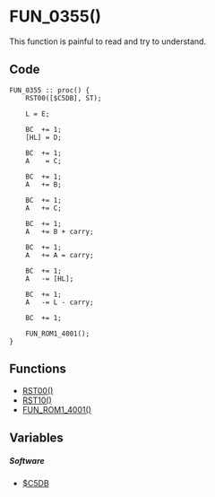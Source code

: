 # FUN_0355()
This function is painful to read and try to understand.
## Code
```
FUN_0355 :: proc() {
	RST00([$C5DB], ST);
	
	L = E;
	
	BC  += 1;
	[HL] = D;
	
	BC  += 1;
	A    = C;
	
	BC  += 1;
	A   += B;
	
	BC  += 1;
	A   += C;
	
	BC  += 1;
	A   += B + carry;
	
	BC  += 1;
	A   += A = carry;
	
	BC  += 1;
	A   -= [HL];
	
	BC  += 1;
	A   -= L - carry;
	
	BC  += 1;
	
	FUN_ROM1_4001();
}
```
## Functions
- [RST00()](resetVectors/reset.md)
- [RST10()](resetVectors/reset.md)
- [FUN_ROM1_4001()](bank1/FUN_4001.md)
## Variables
##### Software
- [$C5DB](variables/software/C5DB.md)